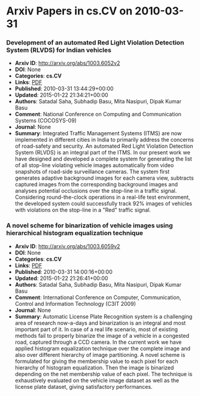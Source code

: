 # Arxiv Papers in cs.CV on 2010-03-31
### Development of an automated Red Light Violation Detection System (RLVDS) for Indian vehicles
- **Arxiv ID**: http://arxiv.org/abs/1003.6052v2
- **DOI**: None
- **Categories**: **cs.CV**
- **Links**: [PDF](http://arxiv.org/pdf/1003.6052v2)
- **Published**: 2010-03-31 13:44:29+00:00
- **Updated**: 2015-01-22 21:34:21+00:00
- **Authors**: Satadal Saha, Subhadip Basu, Mita Nasipuri, Dipak Kumar Basu
- **Comment**: National Conference on Computing and Communication Systems
  (COCOSYS-09)
- **Journal**: None
- **Summary**: Integrated Traffic Management Systems (ITMS) are now implemented in different cities in India to primarily address the concerns of road-safety and security. An automated Red Light Violation Detection System (RLVDS) is an integral part of the ITMS. In our present work we have designed and developed a complete system for generating the list of all stop-line violating vehicle images automatically from video snapshots of road-side surveillance cameras. The system first generates adaptive background images for each camera view, subtracts captured images from the corresponding background images and analyses potential occlusions over the stop-line in a traffic signal. Considering round-the-clock operations in a real-life test environment, the developed system could successfully track 92% images of vehicles with violations on the stop-line in a "Red" traffic signal.



### A novel scheme for binarization of vehicle images using hierarchical histogram equalization technique
- **Arxiv ID**: http://arxiv.org/abs/1003.6059v2
- **DOI**: None
- **Categories**: **cs.CV**
- **Links**: [PDF](http://arxiv.org/pdf/1003.6059v2)
- **Published**: 2010-03-31 14:00:16+00:00
- **Updated**: 2015-01-22 21:26:41+00:00
- **Authors**: Satadal Saha, Subhadip Basu, Mita Nasipuri, Dipak Kumar Basu
- **Comment**: International Conference on Computer, Communication, Control and
  Information Technology (C3IT 2009)
- **Journal**: None
- **Summary**: Automatic License Plate Recognition system is a challenging area of research now-a-days and binarization is an integral and most important part of it. In case of a real life scenario, most of existing methods fail to properly binarize the image of a vehicle in a congested road, captured through a CCD camera. In the current work we have applied histogram equalization technique over the complete image and also over different hierarchy of image partitioning. A novel scheme is formulated for giving the membership value to each pixel for each hierarchy of histogram equalization. Then the image is binarized depending on the net membership value of each pixel. The technique is exhaustively evaluated on the vehicle image dataset as well as the license plate dataset, giving satisfactory performances.



